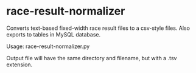 # race-result-normalizer
Converts text-based fixed-width race result files to a csv-style files. Also exports to tables in MySQL database.

Usage: race-result-normalizer.py <filename>

Output file will have the same directory and filename, but with a .tsv extension.
